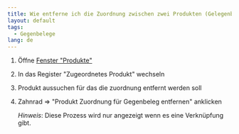 ```yaml
---
title: Wie entferne ich die Zuordnung zwischen zwei Produkten (Gelegenbelegerstellung) ?
layout: default
tags:
  - Gegenbelege
lang: de
---
```

   

1. Öffne [Fenster "Produkte"](Wie_finde_und_öffne_ich_ein_Fenster)
1. In das Register "Zugeordnetes Produkt" wechseln
1. Produkt aussuchen für das die zuordnung entfernt werden soll
1. Zahnrad => "Produkt Zuordnung für Gegenbeleg entfernen" anklicken

   *Hinweis*: Diese Prozess wird nur angezeigt wenn es eine Verknüpfung gibt.


